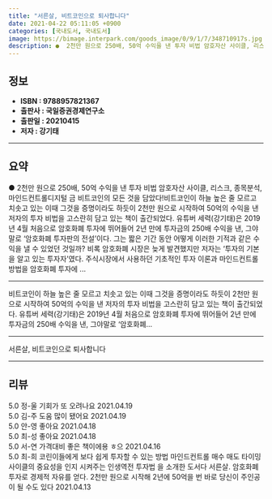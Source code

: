 ```yaml
---
title: "서른살, 비트코인으로 퇴사합니다"
date: 2021-04-22 05:11:05 +0900
categories: [국내도서, 국내도서]
image: https://bimage.interpark.com/goods_image/0/9/1/7/348710917s.jpg
description: ●  2천만 원으로 250배, 50억 수익을 낸 투자 비법 암호자산 사이클, 리스크, 종목분석, 마인드컨트롤디지털 금 비트코인의 모든 것을 담았다!비트코인이 하늘 높은 줄 모르고 치솟고 있는 이때 그것을 증명이라도 하듯이 2천만 원으로 시작하여 50억의 수익을 낸 저자의 투자 비법을 고스란히 담고 있는 
---
```


## **정보**

- **ISBN : 9788957821367**
- **출판사 : 국일증권경제연구소**
- **출판일 : 20210415**
- **저자 : 강기태**

------



## **요약**

●  2천만 원으로 250배, 50억 수익을 낸 투자 비법 암호자산 사이클, 리스크, 종목분석, 마인드컨트롤디지털 금 비트코인의 모든 것을 담았다!비트코인이 하늘 높은 줄 모르고 치솟고 있는 이때 그것을 증명이라도 하듯이 2천만 원으로 시작하여 50억의 수익을 낸 저자의 투자 비법을 고스란히 담고 있는 책이 출간되었다. 유튜버 세력(강기태)은 2019년 4월 처음으로 암호화폐 투자에 뛰어들어 2년 만에 투자금의 250배 수익을 낸, 그야말로 ‘암호화폐 투자판의 전설’이다. 그는 짧은 기간 동안 어떻게 이러한 기적과 같은 수익을 낼 수 있었던 것일까? 비록 암호화폐 시장은 늦게 발견했지만 저자는 ‘투자의 기본을 알고 있는 투자자’였다. 주식시장에서 사용하던 기초적인 투자 이론과 마인드컨트롤 방법을 암호화폐 투자에 ...

------

비트코인이 하늘 높은 줄 모르고 치솟고 있는 이때 그것을 증명이라도 하듯이 2천만 원으로 시작하여 50억의 수익을 낸 저자의 투자 비법을 고스란히 담고 있는 책이 출간되었다.
유튜버 세력(강기태)은 2019년 4월 처음으로 암호화폐 투자에 뛰어들어 2년 만에 투자금의 250배 수익을 낸, 그야말로 ‘암호화폐... 

------


서른살, 비트코인으로 퇴사합니다 

------


## **리뷰** 

5.0 정-울 기회가 또 오려나요 2021.04.19 <br/>5.0 김-주 도움 많이 됐어요 2021.04.19 <br/>5.0 안-영 좋아요 2021.04.18 <br/>5.0 최-성 좋아요 2021.04.18 <br/>5.0 서-연 가격대비 좋은 책이에용 ㅎ으 2021.04.16 <br/>5.0 최-희 코린이들에게 보다 쉽게 투자할 수 있는 방법 마인드컨트롤 매수 매도 타이밍 사이클의 중요성을 인지 시켜주는 인생역전 투자법 을 소개한 도서다 서른살. 암호화폐 투자로 경제적 자유를 얻다. 2천만 원으로 시작해 2년에 50억을 번 바로 당신이 주인공이 될 수도 있다 2021.04.13 <br/>
